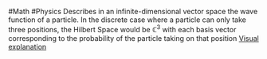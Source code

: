 #Math #Physics 
Describes in an infinite-dimensional vector space the wave function of a particle. In the discrete case where a particle can only take three positions, the Hilbert Space would be $\displaystyle \mathbb{C}^{3}$ with each basis vector corresponding to the probability of the particle taking on that position
[Visual explanation](https://www.youtube.com/watch?v=yckiapQlruY)